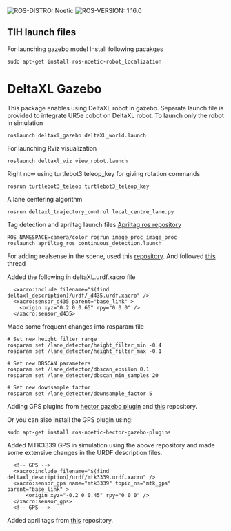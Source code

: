 ![ROS-DISTRO: Noetic](https://img.shields.io/badge/ROS--DISTRO-Noetic-blue?style=flat-square&logo=ros&logoColor=white)
![ROS-VERSION: 1.16.0](https://img.shields.io/badge/ROS--VERSION-1.16.0-blue?style=flat-square&logo=ros&logoColor=white)

## TIH launch files
For launching gazebo model
Install following pacakges
```
sudo apt-get install ros-noetic-robot_localization
```


# DeltaXL Gazebo
This package enables using DeltaXL robot in gazebo. Separate launch file is provided to integrate UR5e cobot on DeltaXL robot.
To launch only the robot in simulation

```
roslaunch deltaxl_gazebo deltaXL_world.launch
```

For launching Rviz visualization 
```
roslaunch deltaxl_viz view_robot.launch
```

Right now using turtlebot3 teleop_key for giving rotation commands
```
rosrun turtlebot3_teleop turtlebot3_teleop_key 
```

A lane centering algorithm
```
rosrun deltaxl_trajectory_control local_centre_lane.py
```
Tag detection and apriltag launch files
[Apriltag ros repository](https://github.com/AprilRobotics/apriltag_ros)
```
ROS_NAMESPACE=camera/color rosrun image_proc image_proc
roslaunch apriltag_ros continuous_detection.launch
```



For adding realsense in the scene, used this [repository](https://github.com/issaiass/realsense2_description).
And followed [this](https://github.com/pal-robotics/realsense_gazebo_plugin/issues/7) thread

Added the following in deltaXL.urdf.xacro file
```
  <xacro:include filename="$(find deltaxl_description)/urdf/_d435.urdf.xacro" />
  <xacro:sensor_d435 parent="base_link" >
    <origin xyz="0.2 0 0.65" rpy="0 0 0" />
  </xacro:sensor_d435>
```
Made some frequent changes into rosparam file
```
# Set new height filter range
rosparam set /lane_detector/height_filter_min -0.4
rosparam set /lane_detector/height_filter_max -0.1

# Set new DBSCAN parameters
rosparam set /lane_detector/dbscan_epsilon 0.1
rosparam set /lane_detector/dbscan_min_samples 20

# Set new downsample factor
rosparam set /lane_detector/downsample_factor 5
```

Adding GPS plugins from [hector gazebo plugin](http://wiki.ros.org/hector_gazebo_plugins) and [this](https://github.com/issaiass/jetbot_description) repository.

Or you can also install the GPS plugin using:
```
sudo apt-get install ros-noetic-hector-gazebo-plugins
```

Added MTK3339 GPS in simulation using the above repository and made some extensive changes in the URDF description files.

```
  <!-- GPS -->
  <xacro:include filename="$(find deltaxl_description)/urdf/mtk3339.urdf.xacro" />  
  <xacro:sensor_gps name="mtk3339" topic_ns="mtk_gps" parent="base_link" >
      <origin xyz="-0.2 0 0.45" rpy="0 0 0" />
  </xacro:sensor_gps>
  <!-- GPS -->
```

Added april tags from [this](https://github.com/koide3/gazebo_apriltag) repository.

